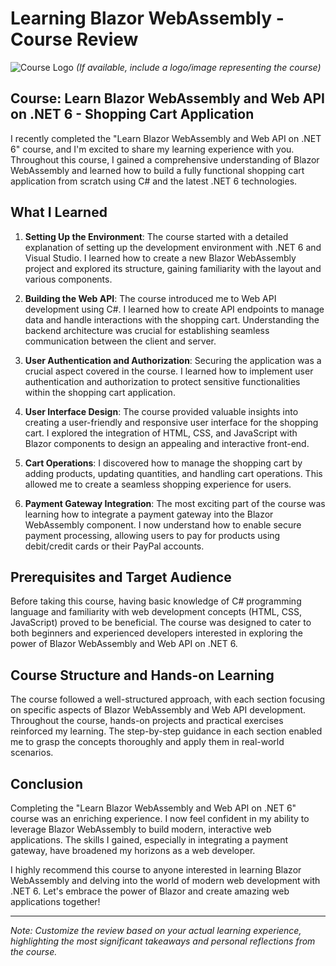 # Learning Blazor WebAssembly - Course Review

![Course Logo](course-logo.png) *(If available, include a logo/image representing the course)*

## Course: Learn Blazor WebAssembly and Web API on .NET 6 - Shopping Cart Application

I recently completed the "Learn Blazor WebAssembly and Web API on .NET 6" course, and I'm excited to share my learning experience with you. Throughout this course, I gained a comprehensive understanding of Blazor WebAssembly and learned how to build a fully functional shopping cart application from scratch using C# and the latest .NET 6 technologies.

## What I Learned

1. **Setting Up the Environment**: The course started with a detailed explanation of setting up the development environment with .NET 6 and Visual Studio. I learned how to create a new Blazor WebAssembly project and explored its structure, gaining familiarity with the layout and various components.

2. **Building the Web API**: The course introduced me to Web API development using C#. I learned how to create API endpoints to manage data and handle interactions with the shopping cart. Understanding the backend architecture was crucial for establishing seamless communication between the client and server.

3. **User Authentication and Authorization**: Securing the application was a crucial aspect covered in the course. I learned how to implement user authentication and authorization to protect sensitive functionalities within the shopping cart application.

4. **User Interface Design**: The course provided valuable insights into creating a user-friendly and responsive user interface for the shopping cart. I explored the integration of HTML, CSS, and JavaScript with Blazor components to design an appealing and interactive front-end.

5. **Cart Operations**: I discovered how to manage the shopping cart by adding products, updating quantities, and handling cart operations. This allowed me to create a seamless shopping experience for users.

6. **Payment Gateway Integration**: The most exciting part of the course was learning how to integrate a payment gateway into the Blazor WebAssembly component. I now understand how to enable secure payment processing, allowing users to pay for products using debit/credit cards or their PayPal accounts.

## Prerequisites and Target Audience

Before taking this course, having basic knowledge of C# programming language and familiarity with web development concepts (HTML, CSS, JavaScript) proved to be beneficial. The course was designed to cater to both beginners and experienced developers interested in exploring the power of Blazor WebAssembly and Web API on .NET 6.

## Course Structure and Hands-on Learning

The course followed a well-structured approach, with each section focusing on specific aspects of Blazor WebAssembly and Web API development. Throughout the course, hands-on projects and practical exercises reinforced my learning. The step-by-step guidance in each section enabled me to grasp the concepts thoroughly and apply them in real-world scenarios.

## Conclusion

Completing the "Learn Blazor WebAssembly and Web API on .NET 6" course was an enriching experience. I now feel confident in my ability to leverage Blazor WebAssembly to build modern, interactive web applications. The skills I gained, especially in integrating a payment gateway, have broadened my horizons as a web developer.

I highly recommend this course to anyone interested in learning Blazor WebAssembly and delving into the world of modern web development with .NET 6. Let's embrace the power of Blazor and create amazing web applications together!

---

*Note: Customize the review based on your actual learning experience, highlighting the most significant takeaways and personal reflections from the course.*
